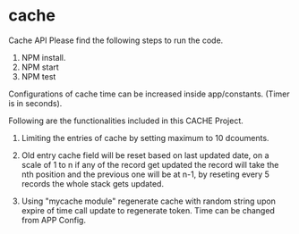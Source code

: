 # cache
Cache API
Please find the following steps to run the code.
1) NPM install.
2) NPM start
3) NPM test

Configurations of cache time can be increased inside app/constants. (Timer is in seconds).

Following are the functionalities included in this CACHE Project.

1) Limiting the entries of cache by setting maximum to 10 dcouments.

2) Old entry cache field will be reset based on last updated date, on a scale of 1 to n if any of the record get updated
    the record will take the nth position and the previous one will be at n-1, by reseting every 5 records the whole stack gets updated.
    
3) Using "mycache module" regenerate cache with random string upon expire of time call update to regenerate token. Time can be changed from APP Config.
